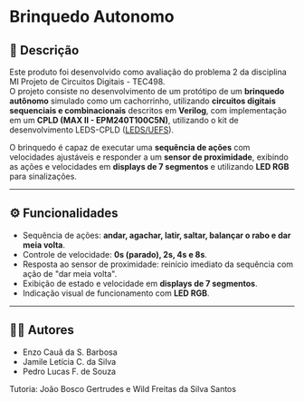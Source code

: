# Brinquedo Autonomo

## 📌 Descrição
Este produto foi desenvolvido como avaliação do problema 2 da disciplina MI Projeto de Circuitos Digitais - TEC498.  
O projeto consiste no desenvolvimento de um protótipo de um **brinquedo autônomo** simulado como um cachorrinho, utilizando **circuitos digitais sequenciais e combinacionais** descritos em **Verilog**, com implementação em um **CPLD (MAX II - EPM240T100C5N)**, utilizando o kit de desenvolvimento LEDS-CPLD ([LEDS/UEFS](https://sites.google.com/uefs.br/ltec3-leds/in%C3%ADcio?authuser=0)).  

O brinquedo é capaz de executar uma **sequência de ações** com velocidades ajustáveis e responder a um **sensor de proximidade**, exibindo as ações e velocidades em **displays de 7 segmentos** e utilizando **LED RGB** para sinalizações.

---

## ⚙️ Funcionalidades
- Sequência de ações: **andar, agachar, latir, saltar, balançar o rabo e dar meia volta**.  
- Controle de velocidade: **0s (parado), 2s, 4s e 8s**.  
- Resposta ao sensor de proximidade: reinício imediato da sequência com ação de "dar meia volta".  
- Exibição de estado e velocidade em **displays de 7 segmentos**.  
- Indicação visual de funcionamento com **LED RGB**.  

---

## 👨‍💻 Autores
- Enzo Cauã da S. Barbosa  
- Jamile Letícia C. da Silva  
- Pedro Lucas F. de Souza  

Tutoria: João Bosco Gertrudes e Wild Freitas da Silva Santos  
